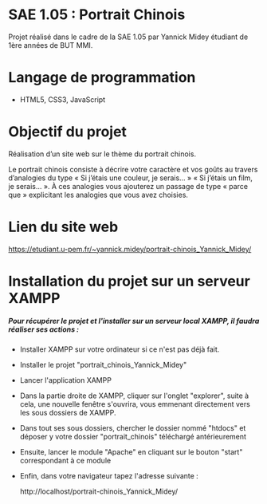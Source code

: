 # SAE 1.05 : Portrait Chinois 



Projet réalisé dans le cadre de la SAE 1.05 par Yannick Midey étudiant de 1ère années de BUT MMI.



# Langage de programmation 

- HTML5, CSS3, JavaScript



# Objectif du projet

Réalisation d’un site web sur le thème du portrait chinois.

Le portrait chinois consiste à décrire votre caractère et vos goûts au travers d’analogies du type « Si j’étais une couleur, je serais… » « Si j’étais un film, je serais… ». À ces analogies vous ajouterez un passage de type « parce que » explicitant les analogies que vous avez choisies.

# Lien du site web

https://etudiant.u-pem.fr/~yannick.midey/portrait-chinois_Yannick_Midey/

# Installation du projet sur un serveur XAMPP

##### Pour récupérer le projet et l'installer sur un serveur local XAMPP, il faudra réaliser ses actions :

- Installer XAMPP sur votre ordinateur si ce n'est pas déjà fait.

- Installer le projet "portrait_chinois_Yannick_Midey"

- Lancer l'application XAMPP

- Dans la partie droite de XAMPP, cliquer sur l'onglet "explorer", suite à cela, une nouvelle fenêtre s'ouvrira, vous emmenant directement vers les sous dossiers de XAMPP.

- Dans tout ses sous dossiers, chercher le dossier nommé "htdocs" et déposer y votre dossier "portrait_chinois" téléchargé antérieurement

- Ensuite, lancer le module "Apache" en cliquant sur le bouton "start" correspondant à ce module

- Enfin, dans votre navigateur tapez l'adresse suivante : 

  http://localhost/portrait-chinois_Yannick_Midey/

  
